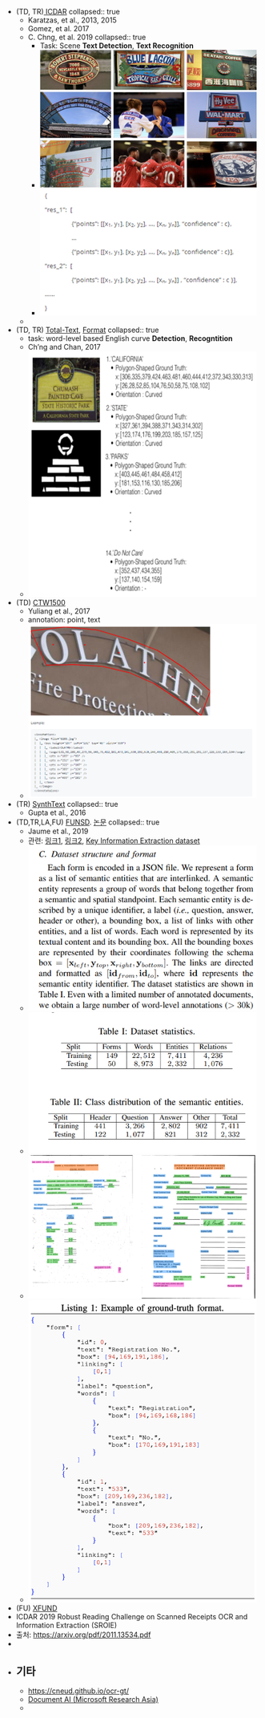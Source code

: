 - (TD, TR)[ ICDAR](https://rrc.cvc.uab.es/?ch=14)
  collapsed:: true
	- Karatzas, et al., 2013, 2015
	- Gomez, et al. 2017
	- C. Chng, et al. 2019
	  collapsed:: true
		- Task: Scene **Text Detection**, **Text Recognition**
		- ![image.png](../assets/image_1669688249022_0.png)
		- ![image.png](../assets/image_1669688360996_0.png)
	-
- (TD, TR) [Total-Text](https://github.com/cs-chan/Total-Text-Dataset), [Format](https://github.com/cs-chan/Total-Text-Dataset/tree/master/Groundtruth/Text)
  collapsed:: true
	- task: word-level based English curve **Detection**, **Recogntition**
	- Ch’ng and Chan, 2017
	- ![image.png](../assets/image_1669695396157_0.png)
- (TD) [CTW1500](https://github.com/Yuliang-Liu/Curve-Text-Detector)
	- Yuliang et al., 2017
	- annotation: point, text
	- ![image.png](../assets/image_1669785674526_0.png)
- (TR) [SynthText](https://www.robots.ox.ac.uk/~vgg/data/scenetext/)
  collapsed:: true
	- Gupta et al., 2016
- (TD,TR,LA,FU) [FUNSD](https://guillaumejaume.github.io/FUNSD/). [논문](https://arxiv.org/abs/1905.13538)
  collapsed:: true
	- Jaume et al., 2019
	- 관련: [링크1](https://www.arxiv-vanity.com/papers/2010.05322/), [링크2](https://www.kaggle.com/code/lonelvino/funsd-analyse-dataset), [Key Information Extraction dataset](https://github.com/PaddlePaddle/PaddleOCR/blob/release/2.6/doc/doc_en/dataset/kie_datasets_en.md)
	- ![image.png](../assets/image_1669705094854_0.png)
	- ![image.png](../assets/image_1669705466141_0.png)
	- ![image.png](../assets/image_1669626078006_0.png)
	- ![image.png](../assets/image_1669626041613_0.png)
- (FU) [XFUND](https://github.com/doc-analysis/XFUND)
- ICDAR 2019 Robust Reading Challenge on Scanned Receipts OCR and Information Extraction (SROIE)
- 출처: https://arxiv.org/pdf/2011.13534.pdf
-
- ## 기타
	- https://cneud.github.io/ocr-gt/
	- [Document AI (Microsoft Research Asia)](https://github.com/doc-analysis)
	-